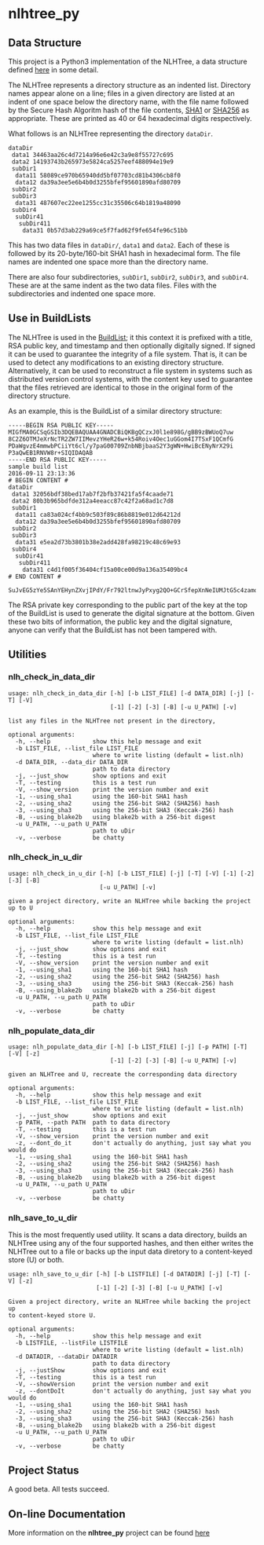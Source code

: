 # nlhtree_py

## Data Structure

This project is a Python3 implementation of the NLHTree, a data structure
defined
[here](https://jddixon.github.io/xlattice/nlhTree.html)
in some detail.

The NLHTree represents a directory structure as
an indented list.  Directory names appear alone on a line; files
in a given directory are listed at an indent of one space below
the directory name, with the file name followed by the
Secure Hash Algoritm hash of the file contents,
[SHA1](https://en.wikipedia.org/wiki/SHA-1) or
[SHA256](https://en.wikipedia.org/wiki/SHA-2)
as appropriate.  These are printed as 40 or 64 hexadecimal digits
respectively.

What follows is an NLHTree representing the directory `dataDir`.

    dataDir
     data1 34463aa26c4d7214a96e6e42c3a9e8f55727c695
     data2 14193743b265973e5824ca5257eef488094e19e9
     subDir1
      data11 58089ce970b65940dd5bf07703cd81b4306cb8f0
      data12 da39a3ee5e6b4b0d3255bfef95601890afd80709
     subDir2
     subDir3
      data31 487607ec22ee1255cc31c35506c64b1819a48090
     subDir4
      subDir41
       subDir411
        data31 0b57d3ab229a69ce5f7fad62f9fe654fe96c51bb

This has two data files in `dataDir/`, `data1` and `data2`.  Each
of these is followed by its 20-byte/160-bit SHA1 hash in hexadecimal form.
The file names are indented one space more than the directory name.

There are also four subdirectories, `subDir1`, `subDir2`, `subDir3`,
and `subDir4`.  These are at the same indent as the two data files.
Files with the subdirectories and indented one space more.

## Use in BuildLists

The NLHTree is used in the
[BuildList](https://jddixon.github.com/xlattice/buildList.html);
it this context it is prefixed with a title, RSA public key, and
timestamp and then optionally digitally signed.  If signed it can
be used to guarantee the integrity of a file system.  That is, it
can be used to detect any modifications to an existing directory
structure.  Alternatively, it can be used to reconstruct a file
system in systems such as distributed version control systems,
with the content key used to guarantee that the files retrieved
are identical to those in the original form of the directory structure.

As an example, this is the BuildList of a similar directory structure:

    -----BEGIN RSA PUBLIC KEY-----
    MIGfMA0GCSqGSIb3DQEBAQUAA4GNADCBiQKBgQCzxJ0l1e898G/gBB9zBWUoQ7uw
    8C2Z6OTMJeXrNcTR2ZW7IIMevzYHeR26w+k54Roiv4Oec1uGGom4I7TSxF1QCmfG
    PDaWgvzE4mmwbPCiiYt6cl/y7paG00709ZnbNBjbaaS2Y3gWN+HwiBcENyNrX29i
    P3aQwEB1RNVW8r+SIQIDAQAB
    -----END RSA PUBLIC KEY-----
    sample build list
    2016-09-11 23:13:36
    # BEGIN CONTENT #
    dataDir
     data1 32056bdf38bed17ab7f2bfb37421fa5f4caade71
     data2 80b3b965bdfde312a4eeacc87c42f2a68ad1c7d8
     subDir1
      data11 ca83a024cf4bb9c503f89c86b8819e012d64212d
      data12 da39a3ee5e6b4b0d3255bfef95601890afd80709
     subDir2
     subDir3
      data31 e5ea2d73b3801b38e2add428fa98219c48c69e93
     subDir4
      subDir41
       subDir411
        data31 c4d1f005f36404cf15a00ce00d9a136a35409bc4
    # END CONTENT #

    SuJvEG5zYe5SAnYEHynZXvjIPdY/Fr792ltnwJyPxyg2QO+GCrSfepXnNeIUMJtG5c4zamqsijFZYuAuuhIHCxM1sLcEM5PVNmU/cJT9BLWI952bAqqcB+qaWRcDdSt/tQKZCvzeujZTCa9MsbygN2Wo+ToaIv6dkB21WufyRSs=

The RSA private key corresponding to the public part of the key at the
top of the BuildList is used to generate the digital signature at the
bottom.  Given these two bits of information, the public key and the
digital signature, anyone can verify that the BuildList has not been
tampered with.

## Utilities

### nlh_check_in_data_dir

    usage: nlh_check_in_data_dir [-h] [-b LIST_FILE] [-d DATA_DIR] [-j] [-T] [-V]
                                 [-1] [-2] [-3] [-B] [-u U_PATH] [-v]

    list any files in the NLHTree not present in the directory,

    optional arguments:
      -h, --help            show this help message and exit
      -b LIST_FILE, --list_file LIST_FILE
                            where to write listing (default = list.nlh)
      -d DATA_DIR, --data_dir DATA_DIR
                            path to data directory
      -j, --just_show       show options and exit
      -T, --testing         this is a test run
      -V, --show_version    print the version number and exit
      -1, --using_sha1      using the 160-bit SHA1 hash
      -2, --using_sha2      using the 256-bit SHA2 (SHA256) hash
      -3, --using_sha3      using the 256-bit SHA3 (Keccak-256) hash
      -B, --using_blake2b   using blake2b with a 256-bit digest
      -u U_PATH, --u_path U_PATH
                            path to uDir
      -v, --verbose         be chatty

### nlh_check_in_u_dir

    usage: nlh_check_in_u_dir [-h] [-b LIST_FILE] [-j] [-T] [-V] [-1] [-2] [-3] [-B]
                              [-u U_PATH] [-v]

    given a project directory, write an NLHTree while backing the project up to U

    optional arguments:
      -h, --help            show this help message and exit
      -b LIST_FILE, --list_file LIST_FILE
                            where to write listing (default = list.nlh)
      -j, --just_show       show options and exit
      -T, --testing         this is a test run
      -V, --show_version    print the version number and exit
      -1, --using_sha1      using the 160-bit SHA1 hash
      -2, --using_sha2      using the 256-bit SHA2 (SHA256) hash
      -3, --using_sha3      using the 256-bit SHA3 (Keccak-256) hash
      -B, --using_blake2b   using blake2b with a 256-bit digest
      -u U_PATH, --u_path U_PATH
                            path to uDir
      -v, --verbose         be chatty

### nlh_populate_data_dir

    usage: nlh_populate_data_dir [-h] [-b LIST_FILE] [-j] [-p PATH] [-T] [-V] [-z]
                                 [-1] [-2] [-3] [-B] [-u U_PATH] [-v]

    given an NLHTree and U, recreate the corresponding data directory

    optional arguments:
      -h, --help            show this help message and exit
      -b LIST_FILE, --list_file LIST_FILE
                            where to write listing (default = list.nlh)
      -j, --just_show       show options and exit
      -p PATH, --path PATH  path to data directory
      -T, --testing         this is a test run
      -V, --show_version    print the version number and exit
      -z, --dont_do_it      don't actually do anything, just say what you would do
      -1, --using_sha1      using the 160-bit SHA1 hash
      -2, --using_sha2      using the 256-bit SHA2 (SHA256) hash
      -3, --using_sha3      using the 256-bit SHA3 (Keccak-256) hash
      -B, --using_blake2b   using blake2b with a 256-bit digest
      -u U_PATH, --u_path U_PATH
                            path to uDir
      -v, --verbose         be chatty

### nlh_save_to_u_dir

This is the most frequently used utility.  It scans a data directory,
builds an NLHTree using any of the four supported hashes, and then either
writes the NLHTree out to a file or backs up the input data diretory to
a content-keyed store (U) or both.

    usage: nlh_save_to_u_dir [-h] [-b LISTFILE] [-d DATADIR] [-j] [-T] [-V] [-z]
                             [-1] [-2] [-3] [-B] [-u U_PATH] [-v]

    Given a project directory, write an NLHTree while backing the project up
    to content-keyed store U.

    optional arguments:
      -h, --help            show this help message and exit
      -b LISTFILE, --listFile LISTFILE
                            where to write listing (default = list.nlh)
      -d DATADIR, --dataDir DATADIR
                            path to data directory
      -j, --justShow        show options and exit
      -T, --testing         this is a test run
      -V, --showVersion     print the version number and exit
      -z, --dontDoIt        don't actually do anything, just say what you would do
      -1, --using_sha1      using the 160-bit SHA1 hash
      -2, --using_sha2      using the 256-bit SHA2 (SHA256) hash
      -3, --using_sha3      using the 256-bit SHA3 (Keccak-256) hash
      -B, --using_blake2b   using blake2b with a 256-bit digest
      -u U_PATH, --u_path U_PATH
                            path to uDir
      -v, --verbose         be chatty

## Project Status

A good beta.  All tests succeed.

## On-line Documentation

More information on the **nlhtree_py** project can be found
[here](https://jddixon.github.io/nlhtree_py)

